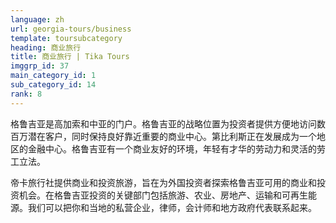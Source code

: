 ```yaml
---
language: zh
url: georgia-tours/business
template: toursubcategory
heading: 商业旅行
title: 商业旅行 | Tika Tours
imggrp_id: 37
main_category_id: 1
sub_category_id: 14
rank: 8
---
```

<div class="row content-row"><!-- 1479 (2)-->
<div class="col-xs-12 col-sm-6 col-md-6"><!-- 1972 -->

格鲁吉亚是高加索和中亚的门户。格鲁吉亚的战略位置为投资者提供方便地访问数百万潜在客户，同时保持良好靠近重要的商业中心。第比利斯正在发展成为一个地区的金融中心。格鲁吉亚有一个商业友好的环境，年轻有才华的劳动力和灵活的劳工立法。


</div>

<div class="col-xs-12 col-sm-6 col-md-6"><!-- 1973 -->

帝卡旅行社提供商业和投资旅游，旨在为外国投资者探索格鲁吉亚可用的商业和投资机会。在格鲁吉亚投资的关键部门包括旅游、农业、房地产、运输和可再生能源。我们可以把你和当地的私营企业，律师，会计师和地方政府代表联系起来。


</div>

</div>

